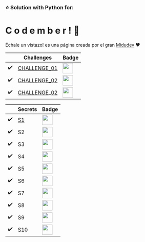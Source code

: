 ### ⭐ Solution with Python for:
# C o d e m b e r ! 📆

Échale un vistazo! es una página creada por el gran [Midudev](https://twitter.com/midudev) ❤️


|  | Challenges | Badge |
| ------------- | -------------- | - |
| ✔️ | [CHALLENGE_01](./challenge01/) | <img src="https://codember.dev/old_pc.png" height="32" />
| ✔️ | [CHALLENGE_02](./challenge02/) | <img src="https://codember.dev/omega.png" height="32" />
| ✔️ | [CHALLENGE_02](./challenge03/) | <img src="https://codember.dev/slaughter.png" height="32" />

|  | Secrets | Badge |
| ------------- | -------------- | - |
| ✔️ | [ S1 ](./S1/) | <img src="https://codember.dev/galaxy.webp" height="32"/>
| ✔️ | S2 | <img src="https://codember.dev/this-is-fine.png" height="32"/>
| ✔️ | S3 | <img src="https://codember.dev/konami.webp" height="32"/>
| ✔️ | S4 | <img src="https://codember.dev/camera.png" height="32"/>
| ✔️ | S5 | <img src="https://codember.dev/confetti.png" height="32"/>
| ✔️ | S6 | <img src="https://codember.dev/hacker.webp" height="32"/>
| ✔️ | S7 | <img src="https://codember.dev/bomb.png" height="32"/>
| ✔️ | S8 | <img src="https://codember.dev/error.png" height="32"/>
| ✔️ | S9 | <img src="https://codember.dev/ping.png" height="32"/>
| ✔️ | S10 | <img src="https://codember.dev/pingpong.png" height="32"/>
